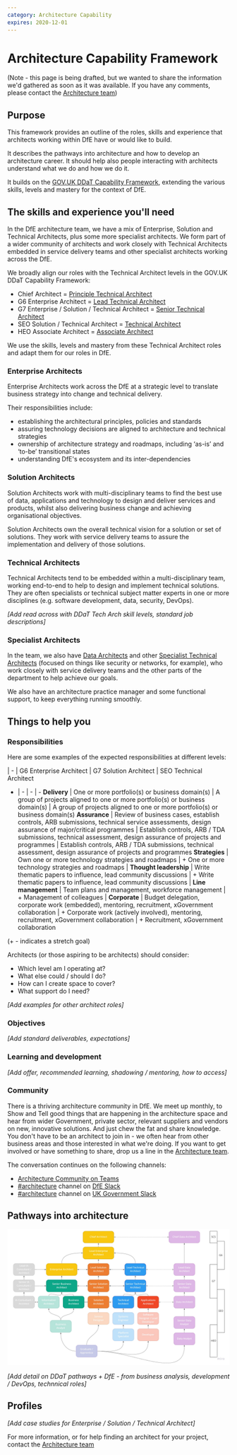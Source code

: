 ```yaml
---
category: Architecture Capability
expires: 2020-12-01
---
```


# Architecture Capability Framework

(Note - this page is being drafted, but we wanted to share the information we'd gathered as soon as it was available. If you have any comments, please contact the [Architecture team](mailto:architecture.services@education.gov.uk))

## Purpose
This framework provides an outline of the roles, skills and experience that architects working within DfE have or would like to build.

It describes the pathways into architecture and how to develop an architecture career. It should help also people interacting with architects understand what we do and how we do it.

It builds on the [GOV.UK DDaT Capability Framework](https://www.gov.uk/government/collections/digital-data-and-technology-profession-capability-framework), extending the various skills, levels and mastery for the context of DfE.

## The skills and experience you'll need
In the DfE architecture team, we have a mix of Enterprise, Solution and Technical Architects, plus some more specialist architects.
We form part of a wider community of architects and work closely with Technical Architects embedded in service delivery teams and other specialist architects working across the DfE.

We broadly align our roles with the Technical Architect levels in the GOV.UK DDaT Capability Framework:
  * Chief Architect = [Principle Technical Architect](https://www.gov.uk/government/publications/principal-technical-architect-skills-they-need/principal-technical-architect-skills-they-need)
  * G6 Enterprise Architect = [Lead Technical Architect](https://www.gov.uk/government/publications/lead-technical-architect-skills-they-need/lead-technical-architect-skills-they-need)
  * G7 Enterprise / Solution / Technical Architect = [Senior Technical Architect](https://www.gov.uk/government/publications/senior-technical-architect-skills-they-need/senior-technical-architect-skills-they-need)
  * SEO Solution / Technical Architect = [Technical Architect](https://www.gov.uk/government/publications/technical-architect-skills-they-need/technical-architect-skills-they-need)
  * HEO Associate Architect = [Associate Architect](https://www.gov.uk/government/publications/associate-technical-architect-skills-they-need/associate-technical-architect-skills-they-need)

We use the skills, levels and mastery from these Technical Architect roles and adapt them for our roles in DfE.

### Enterprise Architects

Enterprise Architects work across the DfE at a strategic level to translate business strategy into change and technical delivery.

Their responsibilities include:

- establishing the architectural principles, policies and standards
- assuring technology decisions are aligned to architecture and technical strategies
- ownership of architecture strategy and roadmaps, including ‘as-is’ and ‘to-be’ transitional states
- understanding DfE's ecosystem and its inter-dependencies

### Solution Architects

Solution Architects work with multi-disciplinary teams to find the best use of data, applications and technology to design and deliver services and products, whilst also delivering business change and achieving organisational objectives.

Solution Architects own the overall technical vision for a solution or set of solutions. They work with service delivery teams to assure the implementation and delivery of those solutions.

### Technical Architects

Technical Architects tend to be embedded within a multi-disciplinary team, working end-to-end to help to design and implement technical solutions. They are often specialists or technical subject matter experts in one or more disciplines (e.g. software development, data, security, DevOps).

*[Add read across with DDaT Tech Arch skill levels, standard job descriptions]*

### Specialist Architects

In the team, we also have [Data Architects](https://www.gov.uk/government/publications/data-architect-role-description/data-architect-role-description)
and other [Specialist Technical Architects](https://www.gov.uk/government/publications/technical-specialist-architect-role-description/technical-specialist-architect-role-description) (focused on things like security or networks, for example), who work closely with service delivery teams and the other parts of the department to help achieve our goals.

We also have an architecture practice manager and some functional support, to keep everything running smoothly.

## Things to help you
### Responsibilities
Here are some examples of the expected responsibilities at different levels:

| - | G6 Enterprise Architect | G7 Solution Architect | SEO Technical Architect
- | - | - | -
__Delivery__ | One or more portfolio(s) or business domain(s) | A group of projects aligned to one or more portfolio(s) or business domain(s) | A group of projects aligned to one or more portfolio(s) or business domain(s)
__Assurance__ | Review of business cases, establish controls, ARB submissions, technical service assessments, design assurance of major/critical programmes | Establish controls, ARB / TDA submissions, technical assessment, design assurance of projects and programmes | Establish controls, ARB / TDA submissions, technical assessment, design assurance of projects and programmes
__Strategies__ | Own one or more technology strategies and roadmaps | + One or more technology strategies and roadmaps |
__Thought leadership__ | Write thematic papers to influence, lead community discussions | + Write thematic papers to influence, lead community discussions |
__Line management__ | Team plans and management, workforce management | + Management of colleagues |
__Corporate__ | Budget delegation, corporate work (embedded), mentoring, recruitment, xGovernment collaboration | + Corporate work (actively involved), mentoring, recruitment, xGovernment collaboration | + Recruitment, xGovernment collaboration

(+ - indicates a stretch goal)

Architects (or those aspiring to be architects) should consider:

- Which level am I operating at?
- What else could / should I do?
- How can I create space to cover?
- What support do I need?

*[Add examples for other architect roles]*

### Objectives
*[Add standard deliverables, expectations]*

### Learning and development
*[Add offer, recommended learning, shadowing / mentoring, how to access]*
### Community

There is a thriving architecture community in DfE. We meet up monthly, to Show and Tell good things that are happening in the architecture space and hear from wider Government, private sector, relevant suppliers and vendors on new, innovative solutions. And just chew the fat and share knowledge. You don't have to be an architect to join in - we often hear from other business areas and those interested in what we're doing. If you want to get involved or have something to share, drop us a line in the [Architecture team](mailto:architecture.services@education.gov.uk).

The conversation continues on the following channels:

- [Architecture Community on Teams](https://teams.microsoft.com/l/team/19%3a431430007aba4eceaddb4a0ab32dc412%40thread.skype/conversations?groupId=a7bd5aaa-9b44-4594-b058-4ac717af83d9&tenantId=fad277c9-c60a-4da1-b5f3-b3b8b34a82f9)
- [#architecture](https://app.slack.com/client/T50RK42V7/CFGA9DZSL) channel on [DfE Slack](https://ukgovernmentdfe.slack.com)
- [#architecture](https://app.slack.com/client/T04V6EBTR/C04V6F4SX) channel on [UK Government Slack](https://ukgovernmentdigital.slack.com)

## Pathways into architecture
![Image of the pathways into architecture](../images/framework-pathways.jpg)

*[Add detail on DDaT pathways + DfE - from business analysis, development / DevOps, technnical roles]*

## Profiles
*[Add case studies for Enterprise / Solution / Technical Architect]*

For more information, or for help finding an architect for your project, contact the [Architecture team](mailto:architecture.services@education.gov.uk)
